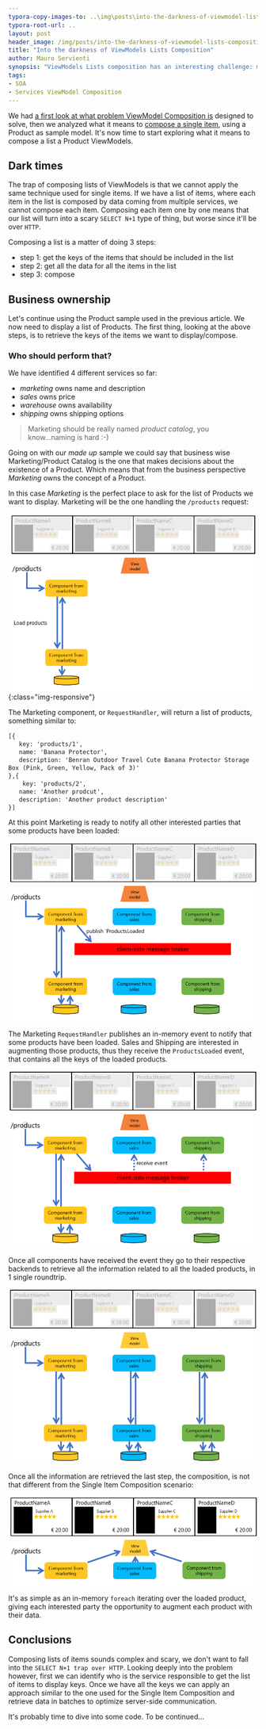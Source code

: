 ```yaml
---
typora-copy-images-to: ..\img\posts\into-the-darkness-of-viewmodel-lists-composition
typora-root-url: ..
layout: post
header_image: /img/posts/into-the-darkness-of-viewmodel-lists-composition/header.jpg
title: "Into the darkness of ViewModels Lists Composition"
author: Mauro Servienti
synopsis: "ViewModels Lists composition has an interesting challenge: must be designed in such a way that it doesn't flood servers with tons of requests. Number of requests cannot exceed the number of services involved in the composition process, no matter how many items are composed. There is a light at the end of the tunnel (cit.)"
tags:
- SOA
- Services ViewModel Composition
---
```


We had [a first look at what problem ViewModel Composition is](https://milestone.topics.it/2019/02/06/what-is-services-viewmodel-composition-again.html) designed to solve, then we analyzed what it means to [compose a single item](https://milestone.topics.it/2019/02/20/viewmodel-composition-maze.html), using a Product as sample model. It's now time to start exploring what it means to compose a list a Product ViewModels.

## Dark times

The trap of composing lists of ViewModels is that we cannot apply the same technique used for single items. If we have a list of items, where each item in the list is composed by data coming from multiple services, we cannot compose each item. Composing each item one by one means that our list will turn into a scary `SELECT N+1` type of thing, but worse since it'll be over `HTTP`.

Composing a list is a matter of doing 3 steps:

- step 1: get the keys of the items that should be included in the list
- step 2: get all the data for all the items in the list
- step 3: compose

## Business ownership

Let's continue using the Product sample used in the previous article. We now need to display a list of Products. The first thing, looking at the above steps, is to retrieve the keys of the items we want to display/compose.

### Who should perform that?

We have identified 4 different services so far:

- *marketing* owns name and description
- *sales* owns price
- *warehouse* owns availability
- *shipping* owns shipping options

> Marketing should be really named *product catalog*, you know...naming is hard :-)

Going on with our *made up* sample we could say that business wise Marketing/Product Catalog is the one that makes decisions about the existence of a Product. Which means that from the business perspective *Marketing* owns the concept of a Product.

In this case *Marketing* is the perfect place to ask for the list of Products we want to display. Marketing will be the one handling the `/products` request:

![1551362496722](/img/posts/into-the-darkness-of-viewmodel-lists-composition/1551362496722.png){:class="img-responsive"}

The Marketing component, or `RequestHandler`, will return a list of products, something similar to:

```
[{
   key: 'products/1',
   name: 'Banana Protector',
   description: 'Benran Outdoor Travel Cute Banana Protector Storage Box (Pink, Green, Yellow, Pack of 3)'
},{
    key: 'products/2',
   name: 'Another prodcut',
   description: 'Another product description'
}]
```

At this point Marketing is ready to notify all other interested parties that some products have been loaded:

![1551362507668](/img/posts/into-the-darkness-of-viewmodel-lists-composition/1551362507668.png)

The Marketing `RequestHandler` publishes an in-memory event to notify that some products have been loaded. Sales and Shipping are interested in augmenting those products, thus they receive the `ProductsLoaded` event, that contains all the keys of the loaded products.

![1551362519284](/img/posts/into-the-darkness-of-viewmodel-lists-composition/1551362519284.png)

Once all components have received the event they go to their respective backends to retrieve all the information related to all the loaded products, in 1 single roundtrip. 

![1551362531125](/img/posts/into-the-darkness-of-viewmodel-lists-composition/1551362531125.png)

Once all the information are retrieved the last step, the composition, is not that different from the Single Item Composition scenario:

![1551362461054](/img/posts/into-the-darkness-of-viewmodel-lists-composition/1551362461054.png)

It's as simple as an in-memory `foreach` iterating over the loaded product, giving each interested party the opportunity to augment each product with their data.

## Conclusions

Composing lists of items sounds complex and scary, we don't want to fall into the `SELECT N+1 trap over HTTP`. Looking deeply into the problem however, first we can identify who is the service responsible to get the list of items to display keys. Once we have all the keys we can apply an approach similar to the one used for the Single Item Composition and retrieve data in batches to optimize server-side communication.

It's probably time to dive into some code. To be continued...